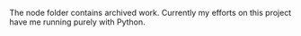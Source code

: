 The node folder contains archived work. Currently my efforts on this project have me running purely with Python.
